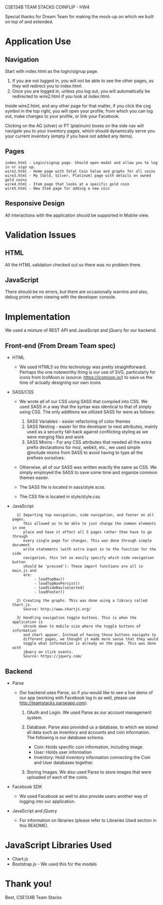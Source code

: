 CSE134B TEAM STACKS
COINFLIP - HW4

Special thanks for Dream Team for making the mock-up on which we built on top of
and extended.

# Application Use 

## Navigation

Start with index.html as the login/signup page. 
1) If you are not logged in, you will not be able to see the other pages, as they will redirect you to index.html.
2) Once you are logged in, unless you log out, you will automatically be redirected to wire2.html if you look at index.html.

Inside wire2.html, and any other page for that matter, if you click the cog symbol in the top right, you will open your profile, from which you can log out, make changes to your profile, or link your Facebook.

Clicking on the AG (silver) or PT (platinum) boxes on the side nav will navigate you to your inventory pages, which should dynamically serve you your current inventory (empty if you have not added any items).

## Pages
	index.html - Login/signup page. Should open modal and allow you to log in or sign up.
	wire2.html - Home page with Total Coin Value and graphs for all coins
	wire3.html - My [Gold, Silver, Platinum] page with details on owned gold coins
	wire4.html - Item page that looks at a specific gold coin
	wire5.html - New Item page for adding a new coin

## Responsive Design

All interactions with the application should be supported in Mobile view.

# Validation Issues	

## HTML

All the HTML validation checked out so there was no problem there.

## JavaScript

There should be no errors, but there are occasionally warnins and also, debug prints when viewing with the developer console.

# Implementation

We used a mixture of REST API and JavaScript and jQuery for our backend.

## Front-end (From Dream Team spec)
- HTML
	* We used HTML5 so this technology was pretty straightforward. Perhaps
	the one noteworthy thing is our use of SVG, particularly for icons
	from IcoMoon.io (source: https://icomoon.io/) to save us the time
	of actually designing our own icons

- SASS/CSS
	* We wrote all of our CSS using SASS that compiled into CSS. We used 
	SASS in a way that the syntax was identical to that of simply using
	CSS. The only additions we utilized SASS for were as follows:

		1) SASS Variables - easier refactoring of color themes
		2) SASS Nesting   - easier for the developer to nest attributes, mainly
			                used as a security fall-back against conflicting 
			                styling as we were merging files and work
		3) SASS Mixins    - For any CSS attributes that needed all the extra
		                    prefix declarations for moz, webkit, etc., we used
		                    simple @include mixins from SASS to avoid having to
		                    type all the prefixes ourselves.

	* Otherwise, all of our SASS was written exactly the same as CSS. We simply employed the SASS to save some time and organize common themes easier. 
	* The SASS file is located in sass/style.scss.
	* The CSS file is located in style/style.css.

- JavaScript

		1) Importing top navigation, side navigation, and footer on all pages.
		   This allowed us to be able to just change the common elements in one 
		   place and have it affect all 5 pages rather than have to go through 
		   every single page for changes. This was done through simple document
		   write statements (with extra input in to the function for the side
		   navigation, this let us easily specify which side navigation button
		   should be 'pressed'). These import functions are all in main.js and
		   are:
		   		- loadTopNav()
		   		- loadTopNavPersist()
		   		- loadSideNav(selected)
		   		- loadFooter()

		2) Creating the graphs. This was done using a library called Chart.js.
		   Source: http://www.chartjs.org/

		3) Handling navigation toggle buttons. This is when the application is 
		   shrunk down to mobile size where the toggle buttons of information
		   and chart appear. Instead of having those buttons navigate to
		   different pages, we thought it made more sense that they would 
		   toggle what information is already on the page. This was done with
		   jQuery on click events. 
		   Source: https://jquery.com/



## Backend
- Parse

	* Our backend uses Parse, so if you would like to see a live demo of our app (working with Facebook log in as well, please use http://teamstacks.parseapp.com).
	
		1) OAuth and Login. We used Parse as our account management system.

		2) Database. Parse also provided us a database, to which we stored all data such as inventory and accounts and coin information. The following is our database schema.
		
			- Coin: Holds specific coin information, including image.
			- User: Holds user information
			- Inventory: Hold inventory information connecting the Coin and User databases together.
			
		3) Storing Images. We also used Parse to store images that were uploaded of each of the coins.

- Facebook SDK
	* We used Facebook as well to also provide users another way of logging into our application.

- JavaScript and jQuery
	* For information on libraries (please refer to Libraries Used section in this README).

# JavaScript Libraries Used

- Chart.js
- Bootstrap.js - We used this for the modals

# Thank you!

Best,
CSE134B Team Stacks

